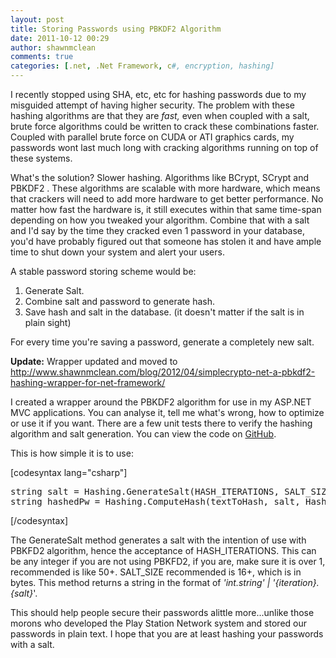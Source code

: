 ```yaml
---
layout: post
title: Storing Passwords using PBKDF2 Algorithm
date: 2011-10-12 00:29
author: shawnmclean
comments: true
categories: [.net, .Net Framework, c#, encryption, hashing]
---
```

I recently stopped using SHA, etc, etc for hashing passwords due to my misguided attempt of having higher security. The problem with these hashing algorithms are that they are <em>fast, </em>even when coupled with a salt, brute force algorithms could be written to crack these combinations faster. Coupled with parallel brute force on CUDA or ATI graphics cards, my passwords wont last much long with cracking algorithms running on top of these systems.

What's the solution? Slower hashing. Algorithms like BCrypt, SCrypt and PBKDF2 . These algorithms are scalable with more hardware, which means that crackers will need to add more hardware to get better performance. No matter how fast the hardware is, it still executes within that same time-span depending on how you tweaked your algorithm. Combine that with a salt and I'd say by the time they cracked even 1 password in your database, you'd have probably figured out that someone has stolen it and have ample time to shut down your system and alert your users.

A stable password storing scheme would be:
<ol>
	<li>Generate Salt.</li>
	<li>Combine salt and password to generate hash.</li>
	<li>Save hash and salt in the database. (it doesn't matter if the salt is in plain sight)</li>
</ol>
For every time you're saving a password, generate a completely new salt.

<strong>Update:</strong> Wrapper updated and moved to <a href="http://www.shawnmclean.com/blog/2012/04/simplecrypto-net-a-pbkdf2-hashing-wrapper-for-net-framework/">http://www.shawnmclean.com/blog/2012/04/simplecrypto-net-a-pbkdf2-hashing-wrapper-for-net-framework/</a>

I created a wrapper around the PBKDF2 algorithm for use in my ASP.NET MVC applications. You can analyse it, tell me what's wrong, how to optimize or use it if you want. There are a few unit tests there to verify the hashing algorithm and salt generation. You can view the code on <a href="https://github.com/Mixmasterxp/ShawnMclean-.Net-Utility-Library/blob/master/src/ShawnMclean.Utility/Encryption/Hashing.cs#L32">GitHub</a>.

This is how simple it is to use:

[codesyntax lang="csharp"]
<pre>string salt = Hashing.GenerateSalt(HASH_ITERATIONS, SALT_SIZE);
string hashedPw = Hashing.ComputeHash(textToHash, salt, HashAlgorithmType.PBKDF2);</pre>
[/codesyntax]

The GenerateSalt method generates a salt with the intention of use with PBKFD2 algorithm, hence the acceptance of HASH_ITERATIONS. This can be any integer if you are not using PBKFD2, if you are, make sure it is over 1, recommended is like 50+. SALT_SIZE recommended is 16+, which is in bytes. This method returns a string in the format of <em>'int.string' | '</em><em>{iteration}.{salt}</em>'.

This should help people secure their passwords alittle more...unlike those morons who developed the Play Station Network system and stored our passwords in plain text. I hope that you are at least hashing your passwords with a salt.
